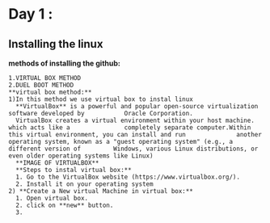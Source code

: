 # Day 1 :
## Installing the linux
  **methods of installing the github:**

    1.VIRTUAL BOX METHOD
    2.DUEL BOOT METHOD
    **virtual box method:**
    1)In this method we use virtual box to instal linux
      **VirtualBox** is a powerful and popular open-source virtualization software developed by           Oracle Corporation.
      VirtualBox creates a virtual environment within your host machine. which acts like a               completely separate computer.Within this virtual environment, you can install and run              another operating system, known as a "guest operating system" (e.g., a different version of         Windows, various Linux distributions, or even older operating systems like Linux)
      **IMAGE OF VIRTUALBOX**
      **Steps to instal virtual box:**
      1. Go to the VirtualBox website (https://www.virtualbox.org/).
      2. Install it on your operating system
    2) **Create a New virtual Machine in virtual box:**
      1. Open virtual box.
      2. click on **new** button.
      3. 
